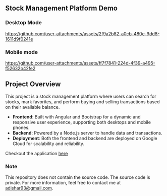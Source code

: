 ## Stock Management Platform Demo
### Desktop Mode


https://github.com/user-attachments/assets/2f9a2b82-a0cb-480e-9dd8-1611d9f0241e


### Mobile mode



https://github.com/user-attachments/assets/ff7f7841-224d-4f39-a495-f52632b42fe2




## Project Overview
This project is a stock management platform where users can search for stocks, mark favorites, and perform buying and selling transactions based on their available balance.

- **Frontend**: Built with Angular and Bootstrap for a dynamic and responsive user experience, supporting both desktops and mobile phones.
- **Backend**: Powered by a Node.js server to handle data and transactions.
- **Deployment**: Both the frontend and backend are deployed on Google Cloud for scalability and reliability.

Checkout the application [here](https://stock-nodejs-service-dot-helpful-helper-404206.wl.r.appspot.com/search/home)
### Note
This repository does not contain the source code. The source code is private. For more information, feel free to contact me at adishar93@gmail.com.
